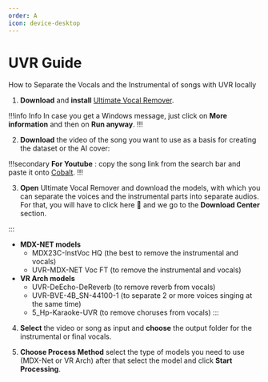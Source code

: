 ```yaml
---
order: A
icon: device-desktop
---
```


# UVR Guide

How to Separate the Vocals and the Instrumental of songs with UVR locally

1. **Download** and **install** [Ultimate Vocal Remover](https://github.com/Anjok07/ultimatevocalremovergui/releases/tag/v5.6).

!!!info Info
In case you get a Windows message, just click on **More information** and then on **Run anyway**.
!!!

2. **Download** the video of the song you want to use as a basis for creating the dataset or the AI cover:

!!!secondary
**For Youtube** : copy the song link from the search bar and paste it onto [Cobalt](https://cobalt.tools/).
!!!

3. **Open** Ultimate Vocal Remover and download the models, with which you can separate the voices and the instrumental parts into separate audios. For that, you will have to click here :wrench: and we go to the **Download Center** section.

:::

- **MDX-NET models**
  - MDX23C-InstVoc HQ (the best to remove the instrumental and vocals)
  - UVR-MDX-NET Voc FT (to remove the instrumental and vocals)
- **VR Arch models**
  - UVR-DeEcho-DeReverb (to remove reverb from vocals)
  - UVR-BVE-4B_SN-44100-1 (to separate 2 or more voices singing at the same time)
  - 5_Hp-Karaoke-UVR (to remove choruses from vocals)
    :::

4. **Select** the video or song as input and **choose** the output folder for the instrumental or final vocals.

5. **Choose Process Method** select the type of models you need to use (MDX-Net or VR Arch) after that select the model and click **Start Processing**. 

